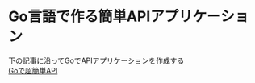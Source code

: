 # Go言語で作る簡単APIアプリケーション
下の記事に沿ってGoでAPIアプリケーションを作成する<br>
[Goで超簡単API](https://qiita.com/k-penguin-sato/items/8088b69304ee7e8f70be)
